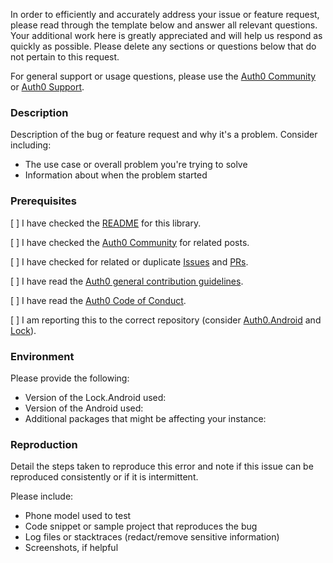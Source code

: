 In order to efficiently and accurately address your issue or feature request, please read through the template below and answer all relevant questions. Your additional work here is greatly appreciated and will help us respond as quickly as possible. Please delete any sections or questions below that do not pertain to this request.

For general support or usage questions, please use the [Auth0 Community](https://community.auth0.com/) or [Auth0 Support](https://support.auth0.com.).

### Description

Description of the bug or feature request and why it's a problem. Consider including:

- The use case or overall problem you're trying to solve
- Information about when the problem started

### Prerequisites

[ ] I have checked the [README](https://github.com/auth0/Lock.Android/blob/master/README.md) for this library.

[ ] I have checked the [Auth0 Community](https://community.auth0.com/) for related posts.

[ ] I have checked for related or duplicate [Issues](https://github.com/auth0/Lock.Android/issues) and [PRs](https://github.com/auth0/Lock.Android/pulls).

[ ] I have read the [Auth0 general contribution guidelines](https://github.com/auth0/open-source-template/blob/master/GENERAL-CONTRIBUTING.md).

[ ] I have read the [Auth0 Code of Conduct](https://github.com/auth0/open-source-template/blob/master/CODE-OF-CONDUCT.md).

[ ] I am reporting this to the correct repository (consider [Auth0.Android](https://github.com/auth0/Auth0.Android) and [Lock](https://github.com/auth0/lock)).

### Environment

Please provide the following:

- Version of the Lock.Android used:
- Version of the Android used:
- Additional packages that might be affecting your instance:

### Reproduction

Detail the steps taken to reproduce this error and note if this issue can be reproduced consistently or if it is intermittent.

Please include:

- Phone model used to test
- Code snippet or sample project that reproduces the bug
- Log files or stacktraces (redact/remove sensitive information)
- Screenshots, if helpful
